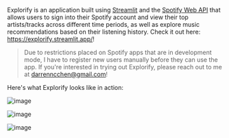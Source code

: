 Explorify is an application built using [Streamlit](https://streamlit.io/) and the [Spotify Web API](https://developer.spotify.com/documentation/web-api) that allows users to sign into their Spotify account and view their top artists/tracks across different time periods, as well as explore music recommendations based on their listening history. Check it out here: https://explorify.streamlit.app/! 

> Due to restrictions placed on Spotify apps that are in development mode, I have to register new users manually before they can use the app. If you're interested in trying out Explorify, please reach out to me at darrenncchen@gmail.com!

Here's what Explorify looks like in action:

![image](https://github.com/dardarchen/explorify/assets/100489801/8e4588b4-18ce-485f-81f1-9908b88c6b60)

![image](https://github.com/dardarchen/explorify/assets/100489801/ada238b9-2045-4cff-8de0-577e4e723e79)

![image](https://github.com/dardarchen/explorify/assets/100489801/4bd4c045-96d2-48a3-b074-3e83a65c99cd)
